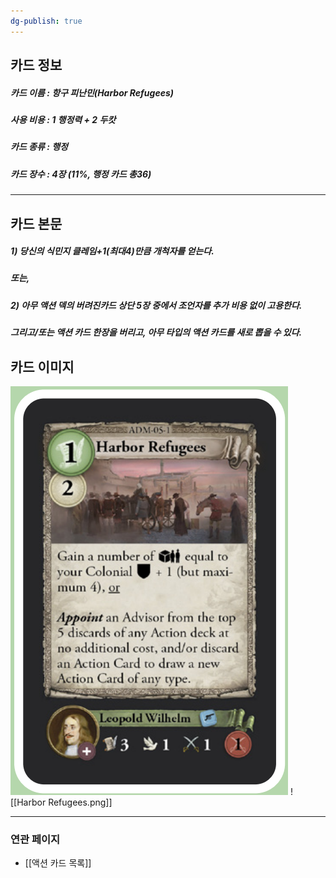 ```yaml
---
dg-publish: true
---
```

## 카드 정보
##### 카드 이름 : 항구 피난민(Harbor Refugees)
##### 사용 비용 : 1 행정력 + 2 두캇
##### 카드 종류 : 행정
##### 카드 장수 : 4장 (11%, 행정 카드 총36)
---
## 카드 본문
##### 1) 당신의 식민지 클레임+1(최대4)만큼 개척자를 얻는다.
##### 또는,
##### 2) 아무 액션 덱의 버려진카드 상단 5장 중에서 조언자를 추가 비용 없이 *고용*한다.
##### 그리고/또는 액션 카드 한장을 버리고, 아무 타입의 액션 카드를 새로 뽑을 수 있다.
## 카드 이미지
<img src="\Assets\Harbor Refugees.png"/>
![[Harbor Refugees.png]]

--- 

### 연관 페이지
- [[액션 카드 목록]]
